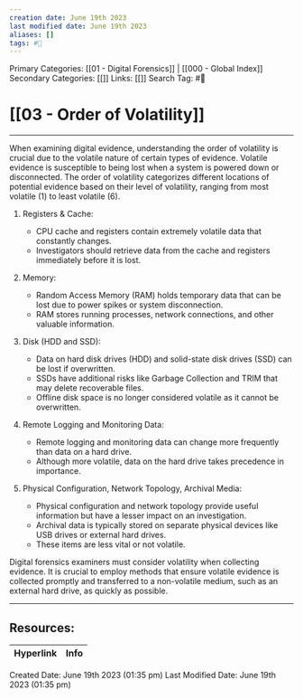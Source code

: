 ```yaml
---
creation date: June 19th 2023
last modified date: June 19th 2023
aliases: []
tags: #📖
---
```


Primary Categories: [[01 - Digital Forensics]] | [[000 - Global Index]] 
Secondary Categories: [[]] 
Links: [[]] 
Search Tag: #📖  

# [[03 - Order of Volatility]]  
---

When examining digital evidence, understanding the order of volatility is crucial due to the volatile nature of certain types of evidence. Volatile evidence is susceptible to being lost when a system is powered down or disconnected. The order of volatility categorizes different locations of potential evidence based on their level of volatility, ranging from most volatile (1) to least volatile (6).

1. Registers & Cache:
   - CPU cache and registers contain extremely volatile data that constantly changes.
   - Investigators should retrieve data from the cache and registers immediately before it is lost.

2. Memory:
   - Random Access Memory (RAM) holds temporary data that can be lost due to power spikes or system disconnection.
   - RAM stores running processes, network connections, and other valuable information.

3. Disk (HDD and SSD):
   - Data on hard disk drives (HDD) and solid-state disk drives (SSD) can be lost if overwritten.
   - SSDs have additional risks like Garbage Collection and TRIM that may delete recoverable files.
   - Offline disk space is no longer considered volatile as it cannot be overwritten.

4. Remote Logging and Monitoring Data:
   - Remote logging and monitoring data can change more frequently than data on a hard drive.
   - Although more volatile, data on the hard drive takes precedence in importance.

5. Physical Configuration, Network Topology, Archival Media:
   - Physical configuration and network topology provide useful information but have a lesser impact on an investigation.
   - Archival data is typically stored on separate physical devices like USB drives or external hard drives.
   - These items are less vital or not volatile.

Digital forensics examiners must consider volatility when collecting evidence. It is crucial to employ methods that ensure volatile evidence is collected promptly and transferred to a non-volatile medium, such as an external hard drive, as quickly as possible.


___

## Resources:

| Hyperlink | Info |
| --------- | ---- |


Created Date: June 19th 2023 (01:35 pm) 
Last Modified Date: June 19th 2023 (01:35 pm)
